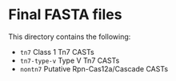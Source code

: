 # Final FASTA files

This directory contains the following:
  - `tn7` Class 1 Tn7 CASTs  
  - `tn7-type-v` Type V Tn7 CASTs  
  - `nontn7` Putative Rpn-Cas12a/Cascade CASTs  
